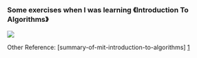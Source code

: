 ### Some exercises when I was learning 《Introduction To Algorithms》

![](https://images-na.ssl-images-amazon.com/images/I/41-1VkO%2B1lL._SX359_BO1,204,203,200_.jpg)

Other Reference: [summary-of-mit-introduction-to-algorithms] [1]    

[1]: https://catonmat.net/summary-of-mit-introduction-to-algorithms